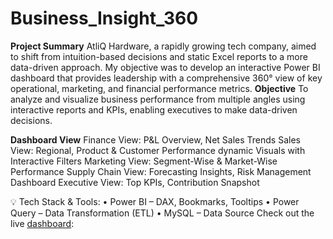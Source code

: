 # Business_Insight_360
**Project Summary**
AtliQ Hardware, a rapidly growing tech company, aimed to shift from intuition-based decisions and static Excel reports to a more data-driven approach. My objective was to develop an interactive Power BI dashboard that provides leadership with a comprehensive 360° view of key operational, marketing, and financial performance metrics.
**Objective**
To analyze and visualize business performance from multiple angles using interactive reports and KPIs, enabling executives to make data-driven decisions.

**Dashboard View**
Finance View: P&L Overview, Net Sales Trends
Sales View: Regional, Product & Customer Performance dynamic Visuals with Interactive Filters
Marketing View: Segment-Wise & Market-Wise Performance
Supply Chain View: Forecasting Insights, Risk Management Dashboard
Executive View: Top KPIs, Contribution Snapshot

💡 Tech Stack & Tools:
• Power BI – DAX, Bookmarks, Tooltips
• Power Query – Data Transformation (ETL)
• MySQL – Data Source
Check out the live [dashboard]([url](https://app.powerbi.com/groups/8e73f1b9-ee6f-4316-9a34-e0050beac88f/reports/c5b50491-7b86-47d3-897f-d0512e306564/b4749f9f8ac4693d2860?experience=power-bi)):
